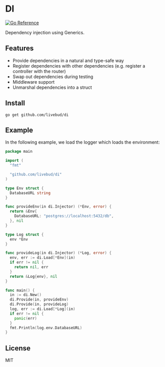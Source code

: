 # DI

[![Go Reference](https://pkg.go.dev/badge/github.com/livebud/di.svg)](https://pkg.go.dev/github.com/livebud/di)

Dependency injection using Generics.

## Features

- Provide dependencies in a natural and type-safe way
- Register dependencies with other dependencies (e.g. register a controller with the router)
- Swap out dependencies during testing
- Middleware support
- Unmarshal dependencies into a struct

## Install

```
go get github.com/livebud/di
```

## Example

In the following example, we load the logger which loads the environment:

```go
package main

import (
  "fmt"

  "github.com/livebud/di"
)

type Env struct {
  DatabaseURL string
}

func provideEnv(in di.Injector) (*Env, error) {
  return &Env{
    DatabaseURL: "postgres://localhost:5432/db",
  }, nil
}

type Log struct {
  env *Env
}

func provideLog(in di.Injector) (*Log, error) {
  env, err := di.Load[*Env](in)
  if err != nil {
    return nil, err
  }
  return &Log{env}, nil
}

func main() {
  in := di.New()
  di.Provide(in, provideEnv)
  di.Provide(in, provideLog)
  log, err := di.Load[*Log](in)
  if err != nil {
    panic(err)
  }
  fmt.Println(log.env.DatabaseURL)
}
```

## License

MIT
